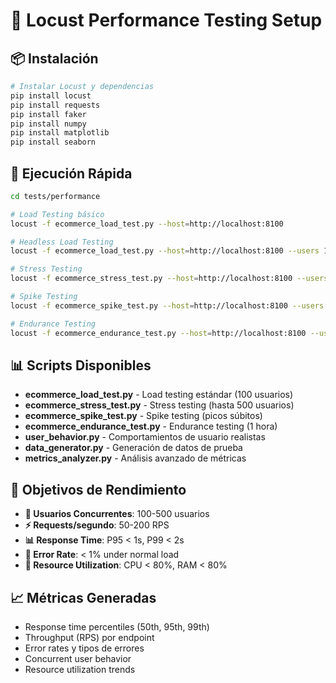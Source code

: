 # 🐍 Locust Performance Testing Setup

## 📦 Instalación

```bash
# Instalar Locust y dependencias
pip install locust
pip install requests
pip install faker
pip install numpy
pip install matplotlib
pip install seaborn
```

## 🚀 Ejecución Rápida

```bash
cd tests/performance

# Load Testing básico
locust -f ecommerce_load_test.py --host=http://localhost:8100

# Headless Load Testing
locust -f ecommerce_load_test.py --host=http://localhost:8100 --users 100 --spawn-rate 10 --run-time 10m --headless

# Stress Testing
locust -f ecommerce_stress_test.py --host=http://localhost:8100 --users 500 --spawn-rate 20 --run-time 15m --headless

# Spike Testing  
locust -f ecommerce_spike_test.py --host=http://localhost:8100 --users 300 --spawn-rate 50 --run-time 5m --headless

# Endurance Testing
locust -f ecommerce_endurance_test.py --host=http://localhost:8100 --users 150 --spawn-rate 5 --run-time 1h --headless
```

## 📊 Scripts Disponibles

- **ecommerce_load_test.py** - Load testing estándar (100 usuarios)
- **ecommerce_stress_test.py** - Stress testing (hasta 500 usuarios)  
- **ecommerce_spike_test.py** - Spike testing (picos súbitos)
- **ecommerce_endurance_test.py** - Endurance testing (1 hora)
- **user_behavior.py** - Comportamientos de usuario realistas
- **data_generator.py** - Generación de datos de prueba
- **metrics_analyzer.py** - Análisis avanzado de métricas

## 🎯 Objetivos de Rendimiento

- **👥 Usuarios Concurrentes**: 100-500 usuarios
- **⚡ Requests/segundo**: 50-200 RPS  
- **📊 Response Time**: P95 < 1s, P99 < 2s
- **🎯 Error Rate**: < 1% under normal load
- **💾 Resource Utilization**: CPU < 80%, RAM < 80%

## 📈 Métricas Generadas

- Response time percentiles (50th, 95th, 99th)
- Throughput (RPS) por endpoint
- Error rates y tipos de errores
- Concurrent user behavior
- Resource utilization trends